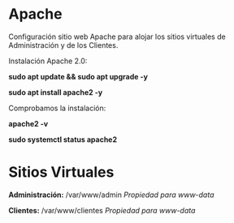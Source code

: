 # Apache

Configuración sitio web Apache para alojar los sitios virtuales de Administración y de los Clientes.

Instalación Apache 2.0:

**sudo apt update && sudo apt upgrade -y**

**sudo apt install apache2 -y**

Comprobamos la instalación:

**apache2 -v**

**sudo systemctl status apache2**

# Sitios Virtuales

**Administración:** 
/var/www/admin
_Propiedad para www-data_

**Clientes:**
/var/www/clientes
_Propiedad para www-data_

